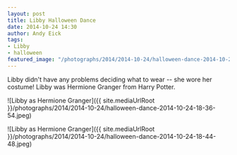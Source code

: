 ```yaml
---
layout: post
title: Libby Halloween Dance
date: 2014-10-24 14:30
author: Andy Eick
tags: 
- Libby
- halloween
featured_image: "/photographs/2014/2014-10-24/halloween-dance-2014-10-24-18-36-54.jpeg"
---
```

Libby didn't have any problems deciding what to wear -- she wore her costume! Libby was Hermione Granger from Harry Potter.

![Libby as Hermione Granger]({{ site.mediaUrlRoot }}/photographs/2014/2014-10-24/halloween-dance-2014-10-24-18-36-54.jpeg)

![Libby as Hermione Granger]({{ site.mediaUrlRoot }}/photographs/2014/2014-10-24/halloween-dance-2014-10-24-18-44-48.jpeg)
